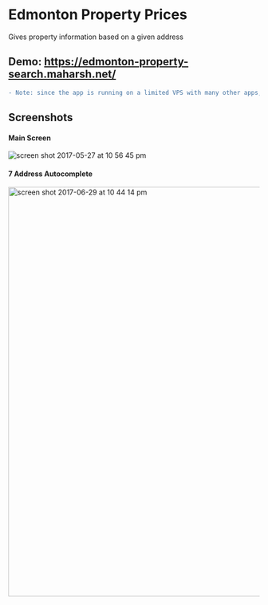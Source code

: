 # Edmonton Property Prices
Gives property information based on a given address
## Demo: https://edmonton-property-search.maharsh.net/

```diff
- Note: since the app is running on a limited VPS with many other apps, it may be slow
```

## Screenshots
#### Main Screen
![screen shot 2017-05-27 at 10 56 45 pm](https://cloud.githubusercontent.com/assets/4590693/26526212/f6df72c4-432f-11e7-94ec-8c8e536624cf.png)

#### 7 Address Autocomplete
<img width="822" alt="screen shot 2017-06-29 at 10 44 14 pm" src="https://user-images.githubusercontent.com/4590693/27721266-8530d4e0-5d1c-11e7-95cd-ed7fcb75961b.png">

